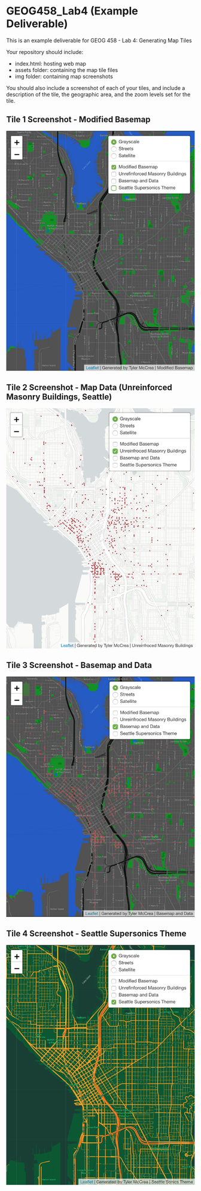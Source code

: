# GEOG458_Lab4 (Example Deliverable)

This is an example deliverable for GEOG 458 - Lab 4: Generating Map Tiles

Your repository should include: 

- index.html: hosting web map
- assets folder: containing the map tile files
- img folder: containing map screenshots

You should also include a screenshot of each of your tiles, and include a description of the tile, the geographic area, and the zoom levels set for the tile. 

## Tile 1 Screenshot - Modified Basemap
![Map Image](img/ModifiedBasemap.png)

## Tile 2 Screenshot - Map Data (Unreinforced Masonry Buildings, Seattle)
![Map Image](img/MapData.png)

## Tile 3 Screenshot - Basemap and Data 
![Map Image](img/BasemapAndData.png)

## Tile 4 Screenshot - Seattle Supersonics Theme
![Map Image](img/SonicsTileTheme.png)
